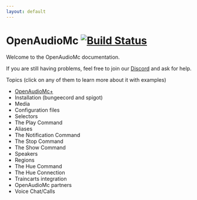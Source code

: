 ```yaml
---
layout: default
---
```

# OpenAudioMc [![Build Status](https://travis-ci.org/Mindgamesnl/OpenAudioMc.svg?branch=master)](https://travis-ci.org/Mindgamesnl/OpenAudioMc)
Welcome to the OpenAudioMc documentation.

If you are still having problems, feel free to join our [Discord](https://discord.openaudiomc.net/) and ask for help.

Topics (click on any of them to learn more about it with examples)
 - [OpenAudioMc+](OpenAudioMc+.md)
 - Installation (bungeecord and spigot)
 - Media
 - Configuration files
 - Selectors
 - The Play Command
 - Aliases
 - The Notification Command
 - The Stop Command
 - The Show Command
 - Speakers
 - Regions
 - The Hue Command
 - The Hue Connection
 - Traincarts integration
 - OpenAudioMc partners
 - Voice Chat/Calls